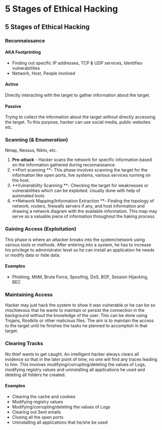 # 5 Stages of Ethical Hacking

## 5 Stages of Ethical Hacking

### Reconnaissance

#### AKA Footprinting

* Finding out specific IP addresses, TCP & UDP services, Identifies vulnerabilities
* Network, Host, People involved

#### Active

Directly interacting with the target to gather information about the target.

#### Passive

Trying to collect the information about the target without directly accessing the target. To this purpose, hacker can use social media, public websites etc.

### Scanning (& Enumeration)

Nmap, Nessus, Nikto, etc.

1. **Pre-attack** - Hacker scans the network for specific information based on the information gathered during reconnaissance.
2. \*\*Port scanning \*\*- This phase involves scanning the target for the information like open ports, live systems, various services running on the host.
3. \*\*Vulnerability Scanning \*\*- Checking the target for weaknesses or vulnerabilities which can be exploited. Usually done with help of automated tools
4. \*\*Network Mapping/Information Extraction \*\*- Finding the topology of network, routers, firewalls servers if any, and host information and drawing a network diagram with the available information. This map may serve as a valuable piece of information throughout the haking process.

### Gaining Access (Exploitation)

This phase is where an attacker breaks into the system/network using various tools or methods. After entering into a system, he has to increase his privilege to administrator level so he can install an application he needs or modify data or hide data.

#### Examples

* Phishing, MitM, Brute Force, Spoofing, DoS, BOF, Session Hijacking, BEC

### Maintaining Access

Hacker may just hack the system to show it was vulnerable or he can be so mischievous that he wants to maintain or persist the connection in the background without the knowledge of the user. This can be done using Trojans, Rootkits or other malicious files. The aim is to maintain the access to the target until he finishes the tasks he planned to accomplish in that target.

### Clearing Tracks

No thief wants to get caught. An intelligent hacker always clears all evidence so that in the later point of time, no one will find any traces leading to him. This involves modifying/corrupting/deleting the values of Logs, modifying registry values and uninstalling all applications he used and deleting all folders he created.

#### Examples

* Clearing the cache and cookies
* Modifying registry values
* Modifying/corrupting/deleting the values of Logs
* Clearing out Sent emails
* Closing all the open ports
* Uninstalling all applications that he/she be used
